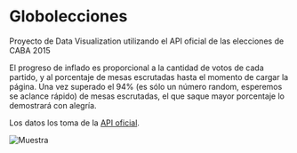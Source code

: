 # Globolecciones
Proyecto de Data Visualization utilizando el API oficial de las elecciones de CABA 2015

El progreso de inflado es proporcional a la cantidad de votos de cada partido, y al porcentaje de mesas escrutadas hasta el momento de cargar la página. 
Una vez superado el 94% (es sólo un número random, esperemos se aclance rápido) de mesas escrutadas, el que saque mayor porcentaje lo demostrará con alegría.

Los datos los toma de la [API oficial](http://apielecciones.buenosaires.gob.ar/api/generales).

![Muestra](http://jinik.github.io/globolecciones/img/readme.png)